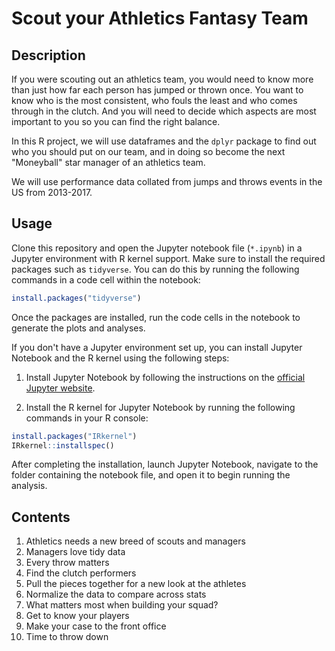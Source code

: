 # Scout your Athletics Fantasy Team
## Description
If you were scouting out an athletics team, you would need to know more than just how far each person has jumped or thrown once. You want to know who is the most consistent, who fouls the least and who comes through in the clutch. And you will need to decide which aspects are most important to you so you can find the right balance.

In this R project, we will use dataframes and the `dplyr` package to find out who you should put on our team, and in doing so become the next "Moneyball" star manager of an athletics team.

We will use performance data collated from jumps and throws events in the US from 2013-2017.
## Usage
Clone this repository and open the Jupyter notebook file (`*.ipynb`) in a Jupyter environment with R kernel support. Make sure to install the required packages such as `tidyverse`. You can do this by running the following commands in a code cell within the notebook:
``` r
install.packages("tidyverse")
```
Once the packages are installed, run the code cells in the notebook to generate the plots and analyses.

If you don't have a Jupyter environment set up, you can install Jupyter Notebook and the R kernel using the following steps:

1. Install Jupyter Notebook by following the instructions on the [official Jupyter website](https://jupyter.org/install).

2. Install the R kernel for Jupyter Notebook by running the following commands in your R console:
``` r 
install.packages("IRkernel")
IRkernel::installspec()
```
After completing the installation, launch Jupyter Notebook, navigate to the folder containing the notebook file, and open it to begin running the analysis.
## Contents
1. Athletics needs a new breed of scouts and managers
2. Managers love tidy data
3. Every throw matters
4. Find the clutch performers
5. Pull the pieces together for a new look at the athletes
6. Normalize the data to compare across stats
7. What matters most when building your squad?
8. Get to know your players
9. Make your case to the front office
10. Time to throw down

